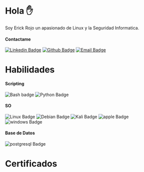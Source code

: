 # Hola ✋

Soy Erick Rojo un apasionado de Linux y la Seguridad Informatica.

#### Contactame
[![Linkedin Badge](https://img.shields.io/badge/-0077b5?style=flat-square&logo=linkedin&logoColor=white&link=https://www.linkedin.com/in/erick-rojo-717328143/)](https://www.linkedin.com/in/erick-rojo-717328143/) [![Github Badge](https://img.shields.io/badge/-333?style=flat-square&logo=github&logoColor=white&link=https://github.com/rojosec)](https://github.com/rojosec) [![Email Badge](https://img.shields.io/badge/-333?style=flat-square&logo=microsoft-outlook&logoColor=white&link=mailto:erick.araos@outlook.com)](mailto:erick.araos@outlook.com)

# Habilidades

#### Scripting
![Bash badge](https://img.shields.io/badge/-000?style=flat-style&labelColor=000&logo=gnu-bash&logoColor=white&label=Bash)
![Python Badge](https://img.shields.io/badge/-000?style=flat-style&labelColor=000&logo=python&logoColor=white&label=Python)


#### SO
![Linux Badge](https://img.shields.io/badge/-000?style=flat-style&labelColor=000&logo=Linux&logoColor=white&label=Linux)
![Debian Badge](https://img.shields.io/badge/-000?style=flat-style&labelColor=000&logo=debian&logoColor=white&label=Debian)
![Kali Badge](https://img.shields.io/badge/-000?style=flat-style&labelColor=000&logo=kali-linux&logoColor=white&label=Kali)
![apple Badge](https://img.shields.io/badge/-000?style=flat-style&labelColor=000&logo=apple&logoColor=white&label=macOS)
![windows Badge](https://img.shields.io/badge/-000?style=flat-style&labelColor=000&logo=windows-10&logoColor=white&label=Windows)

#### Base de Datos
![postgresql Badge](https://img.shields.io/badge/-000?style=flat-style&labelColor=000&logo=postgresql&logoColor=white&label=Postgres)

# Certificados
